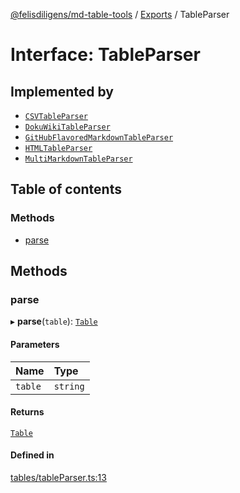 [@felisdiligens/md-table-tools](../README.md) / [Exports](../modules.md) / TableParser

# Interface: TableParser

## Implemented by

- [`CSVTableParser`](../classes/CSVTableParser.md)
- [`DokuWikiTableParser`](../classes/DokuWikiTableParser.md)
- [`GitHubFlavoredMarkdownTableParser`](../classes/GitHubFlavoredMarkdownTableParser.md)
- [`HTMLTableParser`](../classes/HTMLTableParser.md)
- [`MultiMarkdownTableParser`](../classes/MultiMarkdownTableParser.md)

## Table of contents

### Methods

- [parse](TableParser.md#parse)

## Methods

### parse

▸ **parse**(`table`): [`Table`](../classes/Table.md)

#### Parameters

| Name | Type |
| :------ | :------ |
| `table` | `string` |

#### Returns

[`Table`](../classes/Table.md)

#### Defined in

[tables/tableParser.ts:13](https://github.com/FelisDiligens/md-table-tools/blob/c0688b5/src/tables/tableParser.ts#L13)
